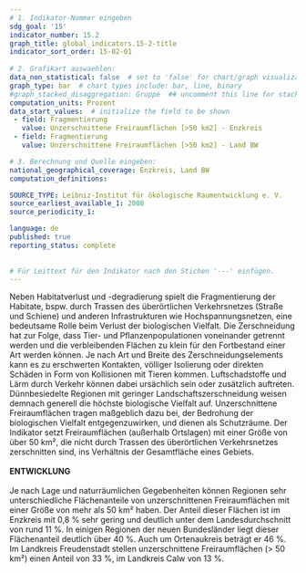 ```yaml
---
# 1. Indikator-Nummer eingeben 
sdg_goal: '15'
indicator_number: 15.2
graph_title: global_indicators.15-2-title
indicator_sort_order: 15-02-01
 
# 2. Grafikart auswaehlen: 
data_non_statistical: false  # set to 'false' for chart/graph visualization 
graph_type: bar  # chart types include: bar, line, binary 
#graph_stacked_disaggregation: Gruppe  ## uncomment this line for stacked bars. eplace 'Geschlecht' with the field of aggregation. 
computation_units: Prozent 
data_start_values:  # initialize the field to be shown  
 - field: Fragmentierung 
   value: Unzerschnittene Freiraumflächen [>50 km2] - Enzkreis
 - field: Fragmentierung 
   value: Unzerschnittene Freiraumflächen [>50 km2] - Land BW

# 3. Berechnung und Quelle eingeben: 
national_geographical_coverage: Enzkreis, Land BW
computation_definitions: 

SOURCE_TYPE: Leibniz-Institut für ökologische Raumentwicklung e. V.
source_earliest_available_1: 2008
source_periodicity_1: 

language: de   
published: true 
reporting_status: complete
 
 
# Für Leittext für den Indikator nach den Stichen '---' einfügen. 
---
```

Neben Habitatverlust und -degradierung spielt die Fragmentierung der Habitate, bspw. durch Trassen des überörtlichen Verkehrsnetzes (Straße und Schiene) und anderen Infrastrukturen wie Hochspannungsnetzen, eine bedeutsame Rolle beim Verlust der biologischen Vielfalt. Die Zerschneidung hat zur Folge, dass Tier- und Pflanzenpopulationen voneinander getrennt werden und die verbleibenden Flächen zu klein für den Fortbestand einer Art werden können. Je nach Art und Breite des Zerschneidungselements kann es zu erschwerten Kontakten, völliger Isolierung oder direkten Schäden in Form von Kollisionen mit Tieren kommen. Luftschadstoffe und Lärm durch Verkehr können dabei ursächlich sein oder zusätzlich auftreten. Dünnbesiedelte Regionen mit geringer Landschaftszerschneidung weisen demnach generell die höchste biologische Vielfalt auf. Unzerschnittene Freiraumflächen tragen maßgeblich dazu bei, der Bedrohung der biologischen Vielfalt entgegenzuwirken, und dienen als Schutzräume. Der Indikator setzt Freiraumflächen (außerhalb Ortslagen) mit einer Größe von über 50 km², die nicht durch Trassen des überörtlichen Verkehrsnetzes zerschnitten sind, ins Verhältnis der Gesamtfläche eines Gebiets. <br>
<br>
**ENTWICKLUNG** <br>
<br>
Je nach Lage und naturräumlichen Gegebenheiten können Regionen sehr unterschiedliche Flächenanteile von unzerschnittenen Freiraumflächen mit einer Größe von mehr als 50 km² haben. Der Anteil dieser Flächen ist im Enzkreis mit 0,8 % sehr gering und deutlich unter dem Landesdurchschnitt von rund 11 %. In einigen Regionen der neuen Bundesländer liegt dieser Flächenanteil deutlich über 40 %. Auch um Ortenaukreis beträgt er 46 %. Im Landkreis Freudenstadt stellen unzerschnittene Freiraumflächen (> 50 km²) einen Anteil von 33 %, im Landkreis Calw von 13 %.
